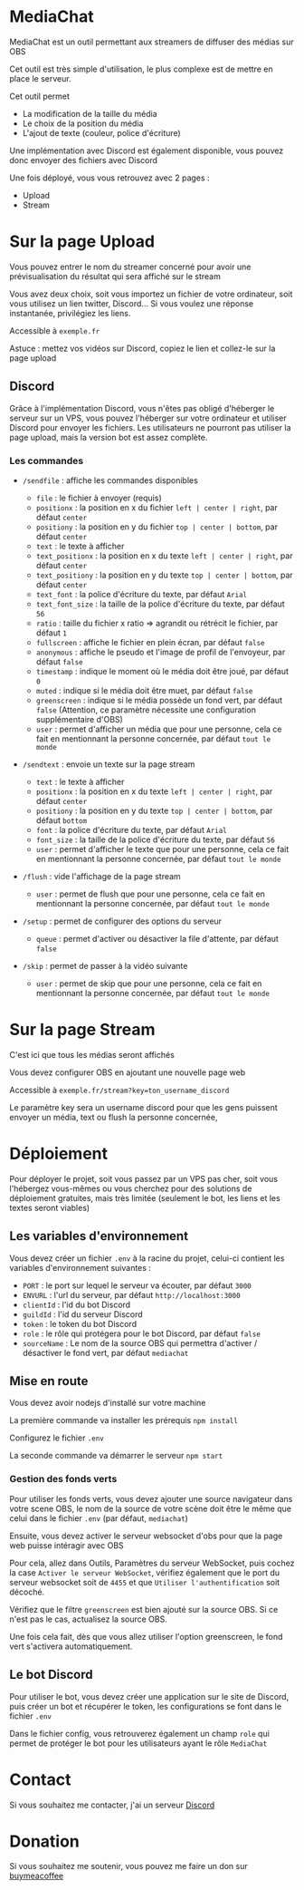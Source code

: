 # MediaChat

MediaChat est un outil permettant aux streamers de diffuser des médias sur OBS

Cet outil est très simple d'utilisation, le plus complexe est de mettre en place le serveur.

Cet outil permet
- La modification de la taille du média
- Le choix de la position du média
- L'ajout de texte (couleur, police d'écriture)

Une implémentation avec Discord est également disponible, vous pouvez donc envoyer des fichiers avec Discord

Une fois déployé, vous vous retrouvez avec 2 pages :
- Upload
- Stream

# Sur la page Upload
Vous pouvez entrer le nom du streamer concerné pour avoir une prévisualisation du résultat qui sera affiché sur le stream

Vous avez deux choix, soit vous importez un fichier de votre ordinateur, soit vous utilisez un lien twitter, Discord... Si vous voulez une réponse instantanée, privilégiez les liens.

Accessible à `exemple.fr`

Astuce : mettez vos vidéos sur Discord, copiez le lien et collez-le sur la page upload

## Discord

Grâce à l'implémentation Discord, vous n'êtes pas obligé d'héberger le serveur sur un VPS, vous pouvez l'héberger sur votre ordinateur et utiliser Discord pour envoyer les fichiers.
Les utilisateurs ne pourront pas utiliser la page upload, mais la version bot est assez complète.

### Les commandes

- `/sendfile` : affiche les commandes disponibles
  - `file` : le fichier à envoyer (requis)
  - `positionx` : la position en x du fichier `left | center | right`, par défaut `center`
  - `positiony` : la position en y du fichier `top | center | bottom`, par défaut `center`
  - `text` : le texte à afficher
  - `text_positionx` : la position en x du texte `left | center | right`, par défaut `center`
  - `text_positiony` : la position en y du texte `top | center | bottom`, par défaut `center`
  - `text_font` : la police d'écriture du texte, par défaut `Arial`
  - `text_font_size` : la taille de la police d'écriture du texte, par défaut `56`
  - `ratio` : taille du fichier x ratio => agrandit ou rétrécit le fichier, par défaut `1`
  - `fullscreen` : affiche le fichier en plein écran, par défaut `false`
  - `anonymous` : affiche le pseudo et l'image de profil de l'envoyeur, par défaut `false`
  - `timestamp` : indique le moment où le média doit être joué, par défaut `0`
  - `muted` : indique si le média doit être muet, par défaut `false`
  - `greenscreen` : indique si le média possède un fond vert, par défaut `false` (Attention, ce paramètre nécessite une configuration supplémentaire d'OBS)
  - `user` : permet d'afficher un média que pour une personne, cela ce fait en mentionnant la personne concernée, par défaut `tout le monde`
  
- `/sendtext` : envoie un texte sur la page stream
  - `text` : le texte à afficher
  - `positionx` : la position en x du texte `left | center | right`, par défaut `center`
  - `positiony` : la position en y du texte `top | center | bottom`, par défaut `bottom`
  - `font` : la police d'écriture du texte, par défaut `Arial`
  - `font_size` : la taille de la police d'écriture du texte, par défaut `56`
  - `user` : permet d'afficher le texte que pour une personne, cela ce fait en mentionnant la personne concernée, par défaut `tout le monde`

- `/flush` : vide l'affichage de la page stream
  - `user` : permet de flush que pour une personne, cela ce fait en mentionnant la personne concernée, par défaut `tout le monde`
  
- `/setup` : permet de configurer des options du serveur
  - `queue` : permet d'activer ou désactiver la file d'attente, par défaut `false`

- `/skip` : permet de passer à la vidéo suivante
  - `user` : permet de skip que pour une personne, cela ce fait en mentionnant la personne concernée, par défaut `tout le monde`


# Sur la page Stream

C'est ici que tous les médias seront affichés

Vous devez configurer OBS en ajoutant une nouvelle page web

Accessible à `exemple.fr/stream?key=ton_username_discord`

Le paramètre key sera un username discord pour que les gens puissent envoyer un média, text ou flush la personne concernée,

# Déploiement
Pour déployer le projet, soit vous passez par un VPS pas cher, soit vous l'hébergez vous-mêmes ou vous cherchez pour des solutions de déploiement gratuites, mais très limitée (seulement le bot, les liens et les textes seront viables)

## Les variables d'environnement
Vous devez créer un fichier `.env` à la racine du projet, celui-ci contient les variables d'environnement suivantes :
- `PORT` : le port sur lequel le serveur va écouter, par défaut `3000`
- `ENVURL` : l'url du serveur, par défaut `http://localhost:3000`
- `clientId` : l'id du bot Discord
- `guildId` : l'id du serveur Discord
- `token` : le token du bot Discord
- `role` : le rôle qui protégera pour le bot Discord, par défaut `false`
- `sourceName` : Le nom de la source OBS qui permettra d'activer / désactiver le fond vert, par défaut `mediachat`

## Mise en route
Vous devez avoir nodejs d'installé sur votre machine

La première commande va installer les prérequis
`npm install`

Configurez le fichier `.env`

La seconde commande va démarrer le serveur `npm start`

### Gestion des fonds verts

Pour utiliser les fonds verts, vous devez ajouter une source navigateur dans votre scene OBS, le nom de la source de votre scène doit être le même que celui dans le fichier `.env` (par défaut, `mediachat`)

Ensuite, vous devez activer le serveur websocket d'obs pour que la page web puisse intéragir avec OBS

Pour cela, allez dans Outils, Paramètres du serveur WebSocket, puis cochez la case `Activer le serveur WebSocket`, vérifiez également que le port du serveur websocket soit de `4455` et que `Utiliser l'authentification` soit décoché.

Vérifiez que le filtre `greenscreen` est bien ajouté sur la source OBS. Si ce n'est pas le cas, actualisez la source OBS.

Une fois cela fait, dès que vous allez utiliser l'option greenscreen, le fond vert s'activera automatiquement.

## Le bot Discord

Pour utiliser le bot, vous devez créer une application sur le site de Discord, puis créer un bot et récupérer le token, les configurations se font dans le fichier `.env`

Dans le fichier config, vous retrouverez également un champ `role` qui permet de protéger le bot pour les utilisateurs ayant le rôle `MediaChat`
# Contact
Si vous souhaitez me contacter, j'ai un serveur [Discord](https://discord.gg/uwcTrVe68r)

# Donation
Si vous souhaitez me soutenir, vous pouvez me faire un don sur [buymeacoffee](https://www.buymeacoffee.com/Alorf)